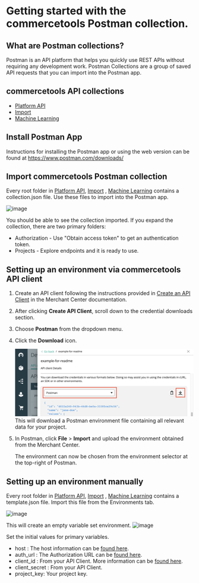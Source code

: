 # Getting started with the commercetools Postman collection.

## What are Postman collections?

Postman is an API platform that helps you quickly use REST APIs without requiring any development work. Postman Collections are a group of saved API requests that you can import into the Postman app.

## commercetools API collections

- [Platform API](api/)
- [Import](import/)
- [Machine Learning](ml/)

## Install Postman App

Instructions for installing the Postman app or using the web version can be found at https://www.postman.com/downloads/

## Import commercetools Postman collection

Every root folder in [Platform API](api/), [Import](import/)
, [Machine Learning](ml/) contains a collection.json file. Use these files to import into the Postman app.

![image](https://user-images.githubusercontent.com/4946943/141699715-cbf64f9e-945b-42c1-ae8f-8de0cf892937.png)

You should be able to see the collection imported. If you expand the collection, there are two primary folders:

- Authorization - Use "Obtain access token" to get an authentication token.
- Projects - Explore endpoints and it is ready to use.

## Setting up an environment via commercetools API client

1. Create an API client following the instructions provided in [Create an API Client](https://docs.commercetools.com/merchant-center/api-clients#create-an-api-client) in the Merchant Center documentation.
1. After clicking **Create API Client**, scroll down to the credential downloads section.
1. Choose **Postman** from the dropdown menu.
1. Click the **Download** icon.

   ![image](postman-environment-download.png)
   This will download a Postman environment file containing all relevant data for your project.

1. In Postman, click **File** > **Import** and upload the environment obtained from the Merchant Center.

   The environment can now be chosen from the environment selector at the top-right of Postman.

## Setting up an environment manually

Every root folder in [Platform API](api/), [Import](import/)
, [Machine Learning](ml/) contains a template.json file. Import this file from the Environments tab.

![image](https://user-images.githubusercontent.com/4946943/141699003-e989317e-41dc-42c9-b682-eb97f6c8fe6d.png)

This will create an empty variable set environment.
![image](https://user-images.githubusercontent.com/4946943/141699543-9f626cd3-5dcf-4b8d-94ad-f0045fc15b44.png)

Set the initial values for primary variables.

- host : The host information can be [found here](https://docs.commercetools.com/api/general-concepts#hosts).
- auth_url : The Authorization URL can be [found here](https://docs.commercetools.com/api/authorization#requesting-an-access-token-using-commercetools-oauth-20-server).
- client_id : From your API Client. More information can be [found here](https://docs.commercetools.com/merchant-center/api-clients#create-an-api-client).
- client_secret : From your API Client.
- project_key: Your project key.
